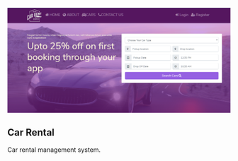 <p align="center"><img src="https://github.com/sammymwangangi/car-rental/blob/master/public/images/home.PNG" width="800"></p>

## Car Rental

Car rental management system.
